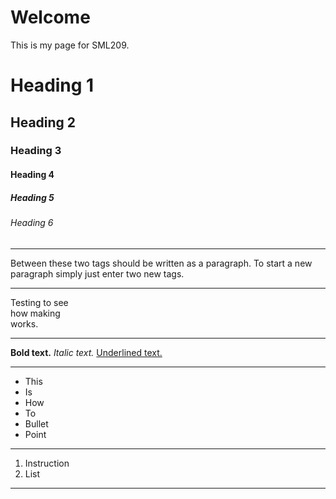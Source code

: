 <h1>Welcome</h1>
<p>This is my page for SML209.</p>
<h1> Heading 1 </h1>
<h2> Heading 2 </h2>
<h3> Heading 3 </h3>  
<h4> Heading 4 </h4>
<h5> Heading 5 </h5> 
<h6> Heading 6 </h6>
<hr>
<p> Between these two tags should be written as a paragraph. To start a new paragraph simply just enter two new tags. </p>
<hr>
Testing to see <br> how making <br> works. 
<hr>
<strong> Bold text.</strong> 
<em> Italic text. </em>
<u> Underlined text.</u>
<hr>
<ul> <li> This </li> 
<li> Is </li>
<li> How </li>
<li> To </li>
<li> Bullet </li> 
<li> Point </li> </ul>
<hr>
<ol> <li> Instruction </li>
<li> List </li> </ol>
<hr> 
